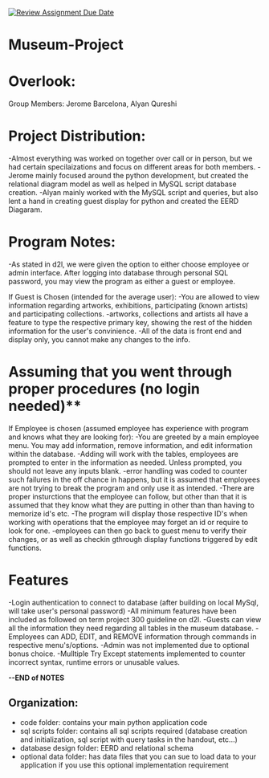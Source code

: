 [![Review Assignment Due Date](https://classroom.github.com/assets/deadline-readme-button-24ddc0f5d75046c5622901739e7c5dd533143b0c8e959d652212380cedb1ea36.svg)](https://classroom.github.com/a/oWm-EAsM)
# Museum-Project
# Overlook:
Group Members:
Jerome Barcelona,
Alyan Qureshi 

# Project Distribution:
-Almost everything was worked on together over call or in person, but we had certain specilaizations and focus on different areas for both members. 
-Jerome mainly focused around the python development, but created the relational diagram model as well as helped in MySQL script database creation.
-Alyan mainly worked with the MySQL script and queries, but also lent a hand in creating guest display for python and created the EERD Diagaram.

# Program Notes:
-As stated in d2l, we were given the option to either choose employee or admin interface. After logging into database through personal SQL password, you may view the program       as either a guest or employee.

If Guest is Chosen (intended for the average user):
-You are allowed to view information regarding artworks, exhibitions, participating (known artists)
and participating collections.
-artworks, collections and artists all have a feature to type the respective primary key, showing
the rest of the hidden information for the user's convinience.
-All of the data is front end and display only, 
you cannot make any changes to the info.

# Assuming that you went through proper procedures (no login needed)**
If Employee is chosen (assumed employee has experience with program and knows what they are looking for):
-You are greeted by a main employee menu. You may add information, remove information, and edit information 
within the database.
-Adding will work with the tables, employees are prompted to enter in the information as needed. Unless prompted, you should not leave any inputs blank.
-error handling was coded to counter such failures in the off chance in happens, but it is assumed that employees are not trying to break the program and only use it as intended.
-There are proper insturctions that the employee can follow, but other than that it is assumed that they know what they are putting in other than than having to memorize id's etc.
-The program will display those respective ID's when working with operations that the employee may forget an id or require to look for one.
-employees can then go back to guest menu to verify their changes, or as well as checkin gthrough display functions triggered by edit functions.
    
# Features
-Login authentication to connect to database (after building on local MySql, will take user's personal password)
-All minimum features have been included as followed on term project 300 guideline on d2l.
-Guests can view all the information they need regarding all tables in the museum database.
-Employees can ADD, EDIT, and REMOVE information through commands in respective menu's/options.
-Admin was not implemented due to optional bonus choice.
-Mulltiple Try Except statements implemented to counter incorrect syntax, runtime errors or unusable values.

**--END of NOTES**

## Organization:
- code folder: contains your main python application code
- sql scripts folder: contains all sql scripts required (database creation and initialization, sql script with query tasks in the handout, etc...)
- database design folder: EERD and relational schema
- optional data folder: has data files that you can sue to load data to your application if you use this optional implementation requirement
